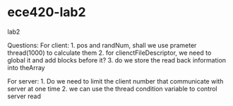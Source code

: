 # ece420-lab2
lab2

Questions:
For client:
	1. pos and randNum, shall we use prameter thread(1000) to calculate them
	2. for clienctFileDescriptor, we need to global it and add blocks before it?
	3. do we store the read back information into theArray
	
For server:
	1. Do we need to limit the client number that communicate with server at one time
	2. we can use the thread condition variable to control server read